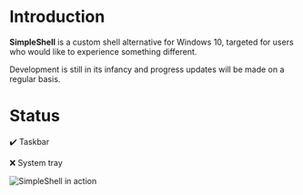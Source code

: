 # Introduction

**SimpleShell** is a custom shell alternative for Windows 10, targeted for users who would like to experience something different.

Development is still in its infancy and progress updates will be made on a regular basis.

# Status
:heavy_check_mark: Taskbar

:x: System tray

![SimpleShell in action](https://i.imgur.com/NUIEDRI.png)
